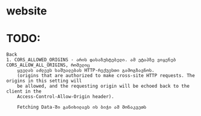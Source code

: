 # website

# TODO:
    Back
    1. CORS_ALLOWED_ORIGINS - არის დასაზუსტებელი. ამ ეტაპზე ვიყენებ CORS_ALLOW_ALL_ORIGINS, რომელიც 
        ყველას აძლევს საშუალებას HTTP-რექუესთი გამოგზავნოს. 
        (origins that are authorized to make cross-site HTTP requests. The origins in this setting will 
        be allowed, and the requesting origin will be echoed back to the client in the 
        Access-Control-Allow-Origin header).

        Fetching Data-ში განიხილავს ის ბიჭი ამ მონაკვეთს 